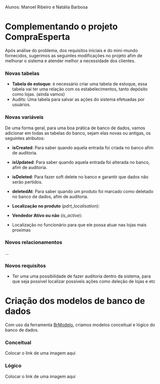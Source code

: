 Alunos: Manoel Ribeiro e Natália Barbosa

# Complementando o projeto CompraEsperta

Após análise do problema, dos requisitos iniciais e do mini-mundo fornecidos,
sugerimos as seguintes modificações no projeto afim de melhorar o sistema e
atender melhor a necessidade dos clientes.

### Novas tabelas

- **Tabela de estoque**: é necessário criar uma tabela de estoque, essa tabela vai ter uma relação com os estabelecimentos,
tanto depósito como lojas. (ainda vamos)
- Audits: Uma tabela para salvar as ações do sistema efetuadas por usuários.

### Novas variáveis

De uma forma geral, para uma boa prática de banco de dados, vamos adicionar em todas as tabelas do banco, sejam elas
novas ou antigas, os seguintes atributos:
- **isCreated**: Para saber quando aquela entrada foi criada no banco afim de auditoria.
- **isUpdated**: Para saber quando aquela entrada foi alterada no banco, afim de auditoria.
- **isDeleted**: Para fazer soft delete no banco e garantir que dados não serão pertidos.
- **deletedAt**: Para saber quando um produto foi marcado como deletado no banco de dados, afim de auditoria.


- **Localização no produto** (*pdrt_localisation*):
- **Vendedor Ativo ou não** (*is_active*):
- Localização no funcionário para que ele possa atuar nas lojas mais proximas

### Novos relacionamentos

...

### Novos requisitos 

- Ter uma uma possibilidade de fazer auditoria dentro da sistema, para que seja possível localizar possíveis ações como 
deleção de lojas e etc 


# Criação dos modelos de banco de dados

Com uso da ferramenta [BrModelo](https://www.brmodeloweb.com/lang/pt-br/index.html), criamos modelos conceitual e lógico do banco de dados.

### Conceitual

Colocar o link de uma imagem aqui

### Lógico

Colocar o link de uma imagem aqui

# 


